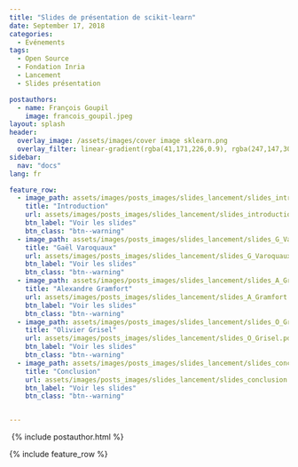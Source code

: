 ```yaml
---
title: "Slides de présentation de scikit-learn"
date: September 17, 2018
categories:
  - Evénements
tags:
  - Open Source
  - Fondation Inria
  - Lancement
  - Slides présentation

postauthors:
  - name: François Goupil
    image: francois_goupil.jpeg 
layout: splash
header:
  overlay_image: /assets/images/cover image sklearn.png
  overlay_filter: linear-gradient(rgba(41,171,226,0.9), rgba(247,147,30,0.9))
sidebar:
  nav: "docs"
lang: fr

feature_row:
  - image_path: assets/images/posts_images/slides_lancement/slides_introduction-pdf-300x169.jpg
    title: "Introduction"
    url: assets/images/posts_images/slides_lancement/slides_introduction.pdf
    btn_label: "Voir les slides"
    btn_class: "btn--warning"
  - image_path: assets/images/posts_images/slides_lancement/slides_G_Varoquaux-pdf-300x169.jpg
    title: "Gaël Varoquaux"
    url: assets/images/posts_images/slides_lancement/slides_G_Varoquaux.pdf
    btn_label: "Voir les slides"
    btn_class: "btn--warning"
  - image_path: assets/images/posts_images/slides_lancement/slides_A_Gramfort-pdf-300x169.jpg
    title: "Alexandre Gramfort"
    url: assets/images/posts_images/slides_lancement/slides_A_Gramfort.pdf
    btn_label: "Voir les slides"
    btn_class: "btn--warning"
  - image_path: assets/images/posts_images/slides_lancement/slides_O_Grisel-pdf-300x169.jpg
    title: "Olivier Grisel"
    url: assets/images/posts_images/slides_lancement/slides_O_Grisel.pdf
    btn_label: "Voir les slides"
    btn_class: "btn--warning"
  - image_path: assets/images/posts_images/slides_lancement/slides_conclusion-pdf-300x169.jpg
    title: "Conclusion"
    url: assets/images/posts_images/slides_lancement/slides_conclusion.pdf
    btn_label: "Voir les slides"
    btn_class: "btn--warning"


---
```


<div>
  <img src="/assets/images/posts_images/{{ page.featured-image }}" alt="">
  {% include postauthor.html %}
</div>

{% include feature_row %}
